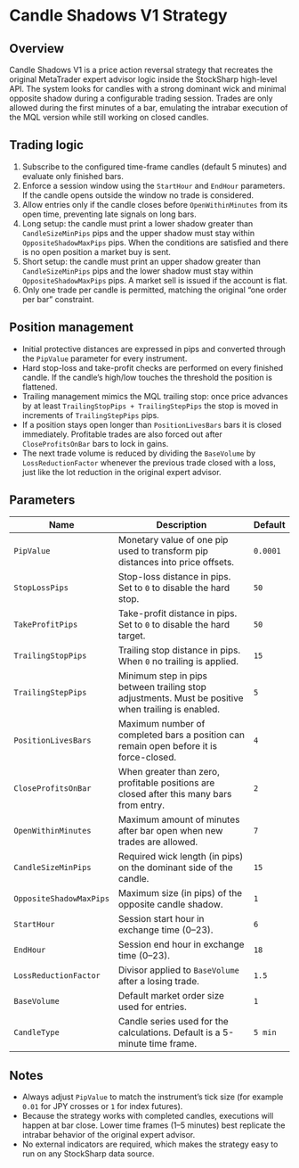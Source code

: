 # Candle Shadows V1 Strategy

## Overview
Candle Shadows V1 is a price action reversal strategy that recreates the original MetaTrader expert advisor logic inside the StockSharp high-level API. The system looks for candles with a strong dominant wick and minimal opposite shadow during a configurable trading session. Trades are only allowed during the first minutes of a bar, emulating the intrabar execution of the MQL version while still working on closed candles.

## Trading logic
1. Subscribe to the configured time-frame candles (default 5 minutes) and evaluate only finished bars.
2. Enforce a session window using the `StartHour` and `EndHour` parameters. If the candle opens outside the window no trade is considered.
3. Allow entries only if the candle closes before `OpenWithinMinutes` from its open time, preventing late signals on long bars.
4. Long setup: the candle must print a lower shadow greater than `CandleSizeMinPips` pips and the upper shadow must stay within `OppositeShadowMaxPips` pips. When the conditions are satisfied and there is no open position a market buy is sent.
5. Short setup: the candle must print an upper shadow greater than `CandleSizeMinPips` pips and the lower shadow must stay within `OppositeShadowMaxPips` pips. A market sell is issued if the account is flat.
6. Only one trade per candle is permitted, matching the original “one order per bar” constraint.

## Position management
- Initial protective distances are expressed in pips and converted through the `PipValue` parameter for every instrument.
- Hard stop-loss and take-profit checks are performed on every finished candle. If the candle’s high/low touches the threshold the position is flattened.
- Trailing management mimics the MQL trailing stop: once price advances by at least `TrailingStopPips + TrailingStepPips` the stop is moved in increments of `TrailingStepPips` pips.
- If a position stays open longer than `PositionLivesBars` bars it is closed immediately. Profitable trades are also forced out after `CloseProfitsOnBar` bars to lock in gains.
- The next trade volume is reduced by dividing the `BaseVolume` by `LossReductionFactor` whenever the previous trade closed with a loss, just like the lot reduction in the original expert advisor.

## Parameters
| Name | Description | Default |
| --- | --- | --- |
| `PipValue` | Monetary value of one pip used to transform pip distances into price offsets. | `0.0001` |
| `StopLossPips` | Stop-loss distance in pips. Set to `0` to disable the hard stop. | `50` |
| `TakeProfitPips` | Take-profit distance in pips. Set to `0` to disable the hard target. | `50` |
| `TrailingStopPips` | Trailing stop distance in pips. When `0` no trailing is applied. | `15` |
| `TrailingStepPips` | Minimum step in pips between trailing stop adjustments. Must be positive when trailing is enabled. | `5` |
| `PositionLivesBars` | Maximum number of completed bars a position can remain open before it is force-closed. | `4` |
| `CloseProfitsOnBar` | When greater than zero, profitable positions are closed after this many bars from entry. | `2` |
| `OpenWithinMinutes` | Maximum amount of minutes after bar open when new trades are allowed. | `7` |
| `CandleSizeMinPips` | Required wick length (in pips) on the dominant side of the candle. | `15` |
| `OppositeShadowMaxPips` | Maximum size (in pips) of the opposite candle shadow. | `1` |
| `StartHour` | Session start hour in exchange time (0–23). | `6` |
| `EndHour` | Session end hour in exchange time (0–23). | `18` |
| `LossReductionFactor` | Divisor applied to `BaseVolume` after a losing trade. | `1.5` |
| `BaseVolume` | Default market order size used for entries. | `1` |
| `CandleType` | Candle series used for the calculations. Default is a 5-minute time frame. | `5 min` |

## Notes
- Always adjust `PipValue` to match the instrument’s tick size (for example `0.01` for JPY crosses or `1` for index futures).
- Because the strategy works with completed candles, executions will happen at bar close. Lower time frames (1–5 minutes) best replicate the intrabar behavior of the original expert advisor.
- No external indicators are required, which makes the strategy easy to run on any StockSharp data source.
